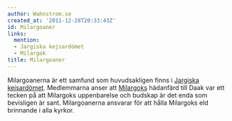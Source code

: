 ```yaml
---
author: Wahnstrom.se
created_at: '2011-12-28T20:33:43Z'
id: Milargoaner
links:
  mention:
  - Jargiska kejsardömet
  - Milargok
title: Milargoaner
---
```


Milargoanerna är ett samfund som huvudsakligen finns i [Jargiska kejsardömet]. Medlemmarna anser att
[Milargoks] hädanfärd till Daak var ett tecken på att Milargoks uppenbarelse och budskap är det enda
som bevisligen är sant. Milargoanerna ansvarar för att hålla Milargoks eld brinnande i alla kyrkor.

  [Jargiska kejsardömet]: Jargiska_kejsardömet
  [Milargoks]: Milargok